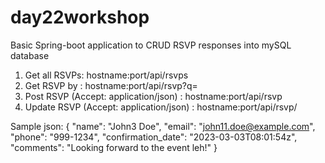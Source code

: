 # day22workshop
Basic Spring-boot application to CRUD RSVP responses into mySQL database

1) Get all RSVPs: hostname:port/api/rsvps
2) Get RSVP by <name>: hostname:port/api/rsvp?q=<name>
3) Post RSVP (Accept: application/json) : hostname:port/api/rsvp
4) Update RSVP (Accept: application/json) : hostname:port/api/rsvp/<email>

Sample json:
{
"name": "John3 Doe",
"email": "john11.doe@example.com",
"phone": "999-1234",
"confirmation_date": "2023-03-03T08:01:54z",
"comments": "Looking forward to the event leh!"
}

